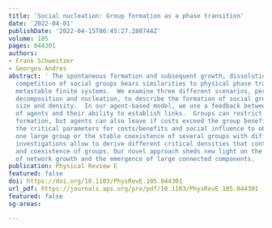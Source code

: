 ```yaml
---
title: 'Social nucleation: Group formation as a phase transition'
date: '2022-04-01'
publishDate: '2022-04-15T06:45:27.280744Z'
volume: 105
pages: 044301
authors:
- Frank Schweitzer
- Georges Andres
abstract: ' The spontaneous formation and subsequent growth, dissolution, merger and
  competition of social groups bears similarities to physical phase transitions in
  metastable finite systems.  We examine three different scenarios, percolation, spinodal
  decomposition and nucleation, to describe the formation of social groups of varying
  size and density.  In our agent-based model, we use a feedback between the opinions
  of agents and their ability to establish links.  Groups can restrict further link
  formation, but agents can also leave if costs exceed the group benefits.  We identify
  the critical parameters for costs/benefits and social influence to obtain either
  one large group or the stable coexistence of several groups with different opinions.  Analytic
  investigations allow to derive different critical densities that control the formation
  and coexistence of groups. Our novel approach sheds new light on the early stage
  of network growth and the emergence of large connected components.  '
publication: Physical Review E
featured: false
doi: https://doi.org/10.1103/PhysRevE.105.044301
url_pdf: https://journals.aps.org/pre/pdf/10.1103/PhysRevE.105.044301
featured: false
sg-areas:

---
```

